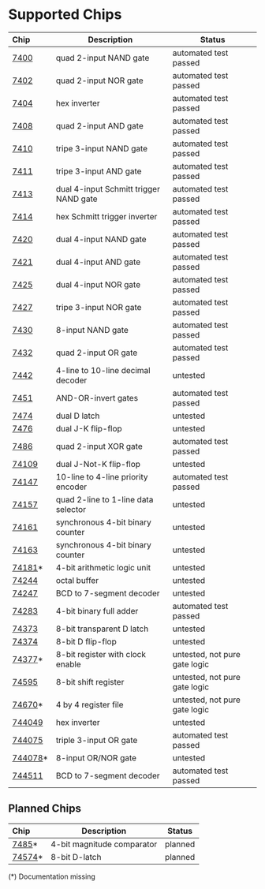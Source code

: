 # Supported Chips

| Chip                | Description                             | Status                |
|:--------------------| -------------------------------------- | --------------------- |
| [7400](7400.md)     | quad 2-input NAND gate                 | automated test passed |
| [7402](7402.md)     | quad 2-input NOR gate                  | automated test passed |
| [7404](7404.md)     | hex inverter                           | automated test passed |
| [7408](7408.md)     | quad 2-input AND gate                  | automated test passed |
| [7410](7410.md)     | tripe 3-input NAND gate                | automated test passed |
| [7411](7411.md)     | tripe 3-input AND gate                 | automated test passed |
| [7413](7413.md)     | dual 4-input Schmitt trigger NAND gate | automated test passed |
| [7414](7414.md)     | hex Schmitt trigger inverter           | automated test passed |
| [7420](7420.md)     | dual 4-input NAND gate                 | automated test passed |
| [7421](7421.md)     | dual 4-input AND gate                  | automated test passed |
| [7425](7425.md)     | dual 4-input NOR gate                  | automated test passed |
| [7427](7427.md)     | tripe 3-input NOR gate                 | automated test passed |
| [7430](7430.md)     | 8-input NAND gate                      | automated test passed |
| [7432](7432.md)     | quad 2-input OR gate                   | automated test passed |
| [7442](7442.md)     | 4-line to 10-line decimal decoder      | untested |
| [7451](7451.md)     | AND-OR-invert gates                    | automated test passed |
| [7474](7474.md)     | dual D latch                           | untested |
| [7476](7476.md)     | dual J-K flip-flop                     | untested |
| [7486](7486.md)     | quad 2-input XOR gate                  | automated test passed |
| [74109](74109.md)   | dual J-Not-K flip-flop                 | untested |
| [74147](74147.md)   | 10-line to 4-line priority encoder     | automated test passed |
| [74157](74157.md)   | quad 2-line to 1-line data selector    | untested |
| [74161](74161.md)   | synchronous 4-bit binary counter       | untested |
| [74163](74163.md)   | synchronous 4-bit binary counter       | untested |
| [74181](74181.md)*  | 4-bit arithmetic logic unit            | untested |
| [74244](74244.md)   | octal buffer                           | untested |
| [74247](74247.md)   | BCD to 7-segment decoder               | untested |
| [74283](74283.md)   | 4-bit binary full adder                | automated test passed |
| [74373](74373.md)   | 8-bit transparent D latch              | untested |
| [74374](74374.md)   | 8-bit D flip-flop                      | untested |
| [74377](74377.md)*  | 8-bit register with clock enable       | untested, not pure gate logic |
| [74595](74595.md)   | 8-bit shift register                   | untested, not pure gate logic |
| [74670](74670.md)*  | 4 by 4 register file                   | untested, not pure gate logic |
| [744049](744049.md) | hex inverter                           | untested |
| [744075](744075.md) | triple 3-input OR gate                 | automated test passed |
| [744078](744078.md)*| 8-input OR/NOR gate                    | untested |
| [744511](744511.md) | BCD to 7-segment decoder               | automated test passed |

## Planned Chips

| Chip                | Description                         | Status                |
|:--------------------| ----------------------------------- | --------------------- |
| [7485](7485.md)*    | 4-bit magnitude comparator          | planned |
| [74574](74574.md)*  | 8-bit D-latch                       | planned |

(*) Documentation missing
